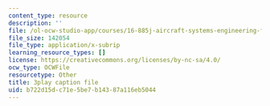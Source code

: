 ```yaml
---
content_type: resource
description: ''
file: /ol-ocw-studio-app/courses/16-885j-aircraft-systems-engineering-fall-2005/b722d15dc71e5be7b14387a116eb5044_xJ2H06sseLM.vtt
file_size: 142054
file_type: application/x-subrip
learning_resource_types: []
license: https://creativecommons.org/licenses/by-nc-sa/4.0/
ocw_type: OCWFile
resourcetype: Other
title: 3play caption file
uid: b722d15d-c71e-5be7-b143-87a116eb5044
---
```

